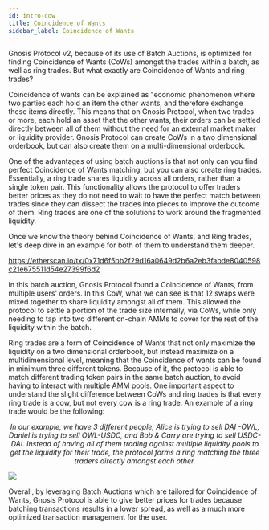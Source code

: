 ```yaml
---
id: intro-cow
title: Coincidence of Wants
sidebar_label: Coincidence of Wants
---
```

Gnosis Protocol v2, because of its use of Batch Auctions, is optimized for finding Coincidence of Wants (CoWs) amongst the trades within a batch, as well as ring trades. But what exactly are Coincidence of Wants and ring trades?

Coincidence of wants can be explained as "economic phenomenon where two parties each hold an item the other wants, and therefore exchange these items directly. This means that on Gnosis Protocol, when two trades or more, each hold an asset that the other wants, their orders can be settled directly between all of them without the need for an external market maker or liquidity provider. Gnosis Protocol can create CoWs in a two dimensional orderbook, but can also create them on a multi-dimensional orderbook.

One of the advantages of using batch auctions is that not only can you find perfect Coincidence of Wants matching, but you can also create ring trades. Essentially, a ring trade shares liquidity across all orders, rather than a single token pair. This functionality allows the protocol to offer traders better prices as they do not need to wait to have the perfect match between trades since they can dissect the trades into pieces to improve the outcome of them. Ring trades are one of the solutions to work around the fragmented liquidity.

Once we know the theory behind Coincidence of Wants, and Ring trades, let's deep dive in an example for both of them to understand them deeper.

<https://etherscan.io/tx/0x71d6f5bb2f29d16a0649d2b6a2eb3fabde8040598c21e675511d54e27399f6d2> 

In this batch auction, Gnosis Protocol found a Coincidence of Wants, from multiple users' orders. In this CoW, what we can see is that 12 swaps were mixed together to share liquidity amongst all of them. This allowed the protocol to settle a portion of the trade size internally, via CoWs, while only needing to tap into two different on-chain AMMs to cover for the rest of the liquidity within the batch.

Ring trades are a form of Coincidence of Wants that not only maximize the liquidity on a two dimensional orderbook, but instead maximize on a multidimensional level, meaning that the Coincidence of wants can be found in minimum three different tokens. Because of it, the protocol is able to match different trading token pairs in the same batch auction, to avoid having to interact with multiple AMM pools. One important aspect to understand the slight difference between CoWs and ring trades is that every ring trade is a cow, but not every cow is a ring trade. An example of a ring trade would be the following:

<p align="center">
    <em> In our example, we have 3 different people, Alice is trying to sell DAI -OWL, Daniel is trying to sell OWL-USDC, and Bob & Carry are trying to sell USDC-DAI. Instead of having all of them trading against multiple liquidity pools to get the liquidity for their trade, the protocol forms a ring matching the three traders directly amongst each other.</em>
</p>


<img src="/protocol/docs/assets/Ring_trade.png">

Overall, by leveraging Batch Auctions which are tailored for Coincidence of Wants, Gnosis Protocol is able to give better prices for trades because batching transactions results in a lower spread, as well as a much more optimized transaction management for the user.
